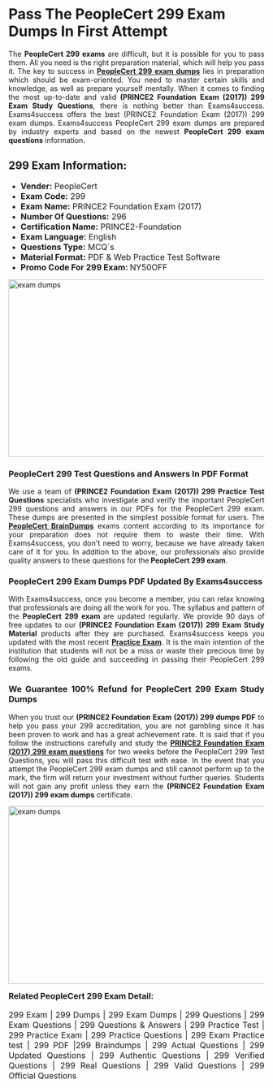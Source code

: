 <h1><strong><strong>Pass The PeopleCert 299 Exam Dumps In First Attempt</strong></strong></h1> <p style="text-align:justify">The <strong>PeopleCert 299 exams</strong> are difficult, but it is possible for you to pass them. All you need is the right preparation material, which will help you pass it. The key to success in <a href="https://www.exams4success.com/peoplecert/299-pdf-exam-dumps"><strong>PeopleCert 299 exam dumps</strong></a> lies in preparation which should be exam-oriented. You need to master certain skills and knowledge, as well as prepare yourself mentally. When it comes to finding the most up-to-date and valid <strong>(PRINCE2 Foundation Exam (2017)) 299 Exam Study Questions</strong>, there is nothing better than Exams4success. Exams4success offers the best (PRINCE2 Foundation Exam (2017)) 299 exam dumps. Exams4success PeopleCert 299 exam dumps are prepared by industry experts and based on the newest <strong>PeopleCert 299 exam questions</strong> information.</p> <h2><strong><strong>299 Exam Information:</strong></strong></h2> <ul> <li><span style="font-size:16px"><strong>Vender:</strong> PeopleCert</span></li> <li><span style="font-size:16px"><strong>Exam Code:</strong> 299</span></li> <li><span style="font-size:16px"><strong>Exam Name:</strong> PRINCE2 Foundation Exam (2017)</span></li> <li><span style="font-size:16px"><strong>Number Of Questions:</strong> 296</span></li> <li><span style="font-size:16px"><strong>Certification Name:</strong> PRINCE2-Foundation</span></li> <li><span style="font-size:16px"><strong>Exam Language:</strong> English</span></li> <li><span style="font-size:16px"><strong>Questions Type:</strong> MCQ`s</span></li> <li><span style="font-size:16px"><strong>Material Format:</strong> PDF & Web Practice Test Software</span></li> <li><span style="font-size:16px"><strong>Promo Code For 299 Exam: </strong>NY50OFF</span></li> </ul> <p><a href="https://www.exams4success.com/peoplecert/299-pdf-exam-dumps" rel="no-follow"><img alt="exam dumps" src="https://www.certcollections.com/uploads/content/infrist1.png" style="height:350px; width:750px" /></a></p> <h3><strong>PeopleCert 299 Test Questions and Answers In PDF Format</strong></h3> <p style="text-align:justify">We use a team of <strong>(PRINCE2 Foundation Exam (2017)) 299 Practice Test Questions</strong> specialists who investigate and verify the important PeopleCert 299 questions and answers in our PDFs for the PeopleCert 299 exam. These dumps are presented in the simplest possible format for users. The <a href="https://www.exams4success.com/peoplecert-exam-dumps"><strong>PeopleCert BrainDumps</strong></a> exams content according to its importance for your preparation does not require them to waste their time. With Exams4success, you don't need to worry, because we have already taken care of it for you. In addition to the above, our professionals also provide quality answers to these questions for the<strong> PeopleCert 299 exam</strong>.</p> <h3><strong> PeopleCert 299 Exam Dumps PDF Updated By Exams4success</strong></h3> <p style="text-align:justify">With Exams4success, once you become a member, you can relax knowing that professionals are doing all the work for you. The syllabus and pattern of the <strong>PeopleCert 299 exam </strong>are updated regularly. We provide 90 days of free updates to our <strong>(PRINCE2 Foundation Exam (2017)) 299 Exam Study Material</strong> products after they are purchased. Exams4success keeps you updated with the most recent <a href="https://www.exams4success.com/"><strong>Practice Exam</strong></a>. It is the main intention of the institution that students will not be a miss or waste their precious time by following the old guide and succeeding in passing their PeopleCert 299 exams.</p> <h3 style="text-align:justify"><strong>We Guarantee 100% Refund for PeopleCert 299 Exam Study Dumps</strong></h3> <p style="text-align:justify">When you trust our <strong>(PRINCE2 Foundation Exam (2017)) 299 dumps PDF</strong> to help you pass your 299 accreditation, you are not gambling since it has been proven to work and has a great achievement rate. It is said that if you follow the instructions carefully and study the <a href="https://www.exams4success.com/peoplecert/299-pdf-exam-dumps"><strong>PRINCE2 Foundation Exam (2017) 299 exam questions</strong></a> for two weeks before the PeopleCert 299 Test Questions, you will pass this difficult test with ease. In the event that you attempt the PeopleCert 299 exam dumps and still cannot perform up to the mark, the firm will return your investment without further queries. Students will not gain any profit unless they earn the <strong>(PRINCE2 Foundation Exam (2017)) 299 exam dumps</strong> certificate.</p> <p style="text-align:justify"><a href="https://www.exams4success.com/peoplecert/299-pdf-exam-dumps" rel="no-follow"><img alt="exam dumps" src="https://www.certcollections.com/uploads/content/free_demo1.png" style="height:350px; width:750px" /></a></p> <p style="text-align:justify"><span style="font-size:16px"><strong>Related PeopleCert 299 Exam Detail:</strong></span><br /> <br /> <span style="font-size:16px">299 Exam | 299 Dumps | 299 Exam Dumps | 299 Questions | 299 Exam Questions | 299 Questions & Answers | 299 Practice Test | 299 Practice Exam | 299 Practice Questions | 299 Exam Practice test | 299 PDF |299 Braindumps | 299 Actual Questions | 299 Updated Questions | 299 Authentic Questions | 299 Verified Questions | 299 Real Questions | 299 Valid Questions | 299 Official Questions</span></p>
